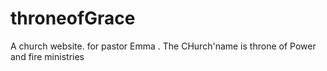 # throneofGrace
A church website. for pastor Emma .
The CHurch'name is throne of Power and fire ministries
